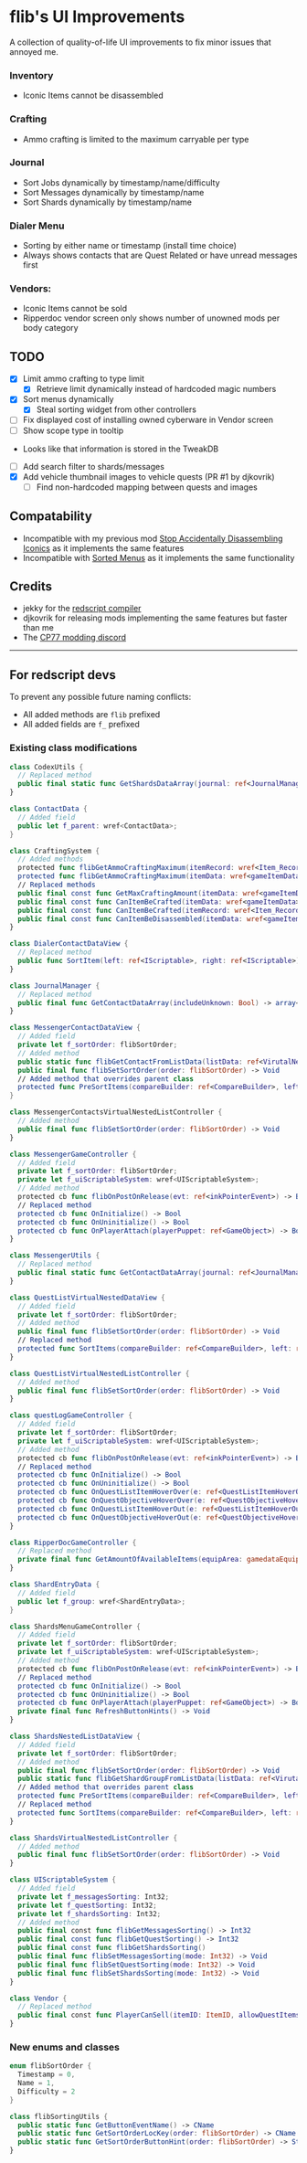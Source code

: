 # flib's UI Improvements

A collection of quality-of-life UI improvements to fix minor issues that annoyed me.

### Inventory
- Iconic Items cannot be disassembled

### Crafting
- Ammo crafting is limited to the maximum carryable per type

### Journal
- Sort Jobs dynamically by timestamp/name/difficulty
- Sort Messages dynamically by timestamp/name
- Sort Shards dynamically by timestamp/name

### Dialer Menu
- Sorting by either name or timestamp (install time choice)
- Always shows contacts that are Quest Related or have unread messages first

### Vendors:
- Iconic Items cannot be sold
- Ripperdoc vendor screen only shows number of unowned mods per body category

## TODO
- [X] Limit ammo crafting to type limit
  - [X] Retrieve limit dynamically instead of hardcoded magic numbers
- [X] Sort menus dynamically
  - [X] Steal sorting widget from other controllers
- [ ] Fix displayed cost of installing owned cyberware in Vendor screen
- [ ] Show scope type in tooltip
- Looks like that information is stored in the TweakDB
- [ ] Add search filter to shards/messages
- [X] Add vehicle thumbnail images to vehicle quests (PR #1 by djkovrik)
  - [ ] Find non-hardcoded mapping between quests and images

## Compatability

- Incompatible with my previous mod [Stop Accidentally Disassembling Iconics](https://www.nexusmods.com/cyberpunk2077/mods/2252) as it implements the same features
- Incompatible with [Sorted Menus](https://www.nexusmods.com/cyberpunk2077/mods/1439) as it implements the same functionality

## Credits
- jekky for the [redscript compiler](https://github.com/jac3km4/redscript)
- djkovrik for releasing mods implementing the same features but faster than me
- The [CP77 modding discord](https://discord.gg/Epkq79kd96)

-----

## For redscript devs

To prevent any possible future naming conflicts:
 - All added methods are `flib` prefixed
 - All added fields are `f_` prefixed

### Existing class modifications
```swift
class CodexUtils {
  // Replaced method
  public final static func GetShardsDataArray(journal: ref<JournalManager>, activeDataSync: wref<CodexListSyncData>) -> array<ref<VirutalNestedListData>>
}

class ContactData {
  // Added field
  public let f_parent: wref<ContactData>;
}

class CraftingSystem {
  // Added methods
  protected func flibGetAmmoCraftingMaximum(itemRecord: wref<Item_Record>) -> Int32
  protected func flibGetAmmoCraftingMaximum(itemData: wref<gameItemData>) -> Int32
  // Replaced methods
  public final const func GetMaxCraftingAmount(itemData: wref<gameItemData>) -> Int32
  public final const func CanItemBeCrafted(itemData: wref<gameItemData>) -> Bool
  public final const func CanItemBeCrafted(itemRecord: wref<Item_Record>) -> Bool
  public final const func CanItemBeDisassembled(itemData: wref<gameItemData>) -> Bool
}

class DialerContactDataView {
  // Replaced method
  public func SortItem(left: ref<IScriptable>, right: ref<IScriptable>) -> Bool
}

class JournalManager {
  // Replaced method
  public final func GetContactDataArray(includeUnknown: Bool) -> array<ref<IScriptable>>
}

class MessengerContactDataView {
  // Added field
  private let f_sortOrder: flibSortOrder;
  // Added method
  public static func flibGetContactFromListData(listData: ref<VirutalNestedListData>) -> ref<ContactData>
  public final func flibSetSortOrder(order: flibSortOrder) -> Void
  // Added method that overrides parent class
  protected func PreSortItems(compareBuilder: ref<CompareBuilder>, left: ref<VirutalNestedListData>, right: ref<VirutalNestedListData>) -> Void {
}

class MessengerContactsVirtualNestedListController {
  // Added method
  public final func flibSetSortOrder(order: flibSortOrder) -> Void
}

class MessengerGameController {
  // Added field
  private let f_sortOrder: flibSortOrder;
  private let f_uiScriptableSystem: wref<UIScriptableSystem>;
  // Added method
  protected cb func flibOnPostOnRelease(evt: ref<inkPointerEvent>) -> Bool
  // Replaced method
  protected cb func OnInitialize() -> Bool
  protected cb func OnUninitialize() -> Bool
  protected cb func OnPlayerAttach(playerPuppet: ref<GameObject>) -> Bool
}

class MessengerUtils {
  // Replaced method
  public final static func GetContactDataArray(journal: ref<JournalManager>, includeUnknown: Bool, skipEmpty: Bool, activeDataSync: wref<MessengerContactSyncData>) -> array<ref<VirutalNestedListData>>
}

class QuestListVirtualNestedDataView {
  // Added field
  private let f_sortOrder: flibSortOrder;
  // Added method
  public final func flibSetSortOrder(order: flibSortOrder) -> Void
  // Replaced method
  protected func SortItems(compareBuilder: ref<CompareBuilder>, left: ref<VirutalNestedListData>, right: ref<VirutalNestedListData>) -> Void
}

class QuestListVirtualNestedListController {
  // Added method
  public final func flibSetSortOrder(order: flibSortOrder) -> Void
}

class questLogGameController {
  // Added field
  private let f_sortOrder: flibSortOrder;
  private let f_uiScriptableSystem: wref<UIScriptableSystem>;
  // Added method
  protected cb func flibOnPostOnRelease(evt: ref<inkPointerEvent>) -> Bool
  // Replaced method
  protected cb func OnInitialize() -> Bool
  protected cb func OnUninitialize() -> Bool
  protected cb func OnQuestListItemHoverOver(e: ref<QuestListItemHoverOverEvent>) -> Bool
  protected cb func OnQuestObjectiveHoverOver(e: ref<QuestObjectiveHoverOverEvent>) -> Bool
  protected cb func OnQuestListItemHoverOut(e: ref<QuestListItemHoverOutEvent>) -> Bool
  protected cb func OnQuestObjectiveHoverOut(e: ref<QuestObjectiveHoverOutEvent>) -> Bool
}

class RipperDocGameController {
  // Replaced method
  private final func GetAmountOfAvailableItems(equipArea: gamedataEquipmentArea) -> Int32
}

class ShardEntryData {
  // Added field
  public let f_group: wref<ShardEntryData>;
}

class ShardsMenuGameController {
  // Added field
  private let f_sortOrder: flibSortOrder;
  private let f_uiScriptableSystem: wref<UIScriptableSystem>;
  // Added method
  protected cb func flibOnPostOnRelease(evt: ref<inkPointerEvent>) -> Bool
  // Replaced method
  protected cb func OnInitialize() -> Bool
  protected cb func OnUninitialize() -> Bool
  protected cb func OnPlayerAttach(playerPuppet: ref<GameObject>) -> Bool
  private final func RefreshButtonHints() -> Void
}

class ShardsNestedListDataView {
  // Added field
  private let f_sortOrder: flibSortOrder;
  // Added method
  public final func flibSetSortOrder(order: flibSortOrder) -> Void 
  public static func flibGetShardGroupFromListData(listData: ref<VirutalNestedListData>) -> ref<ShardEntryData>
  // Added method that overrides parent class
  protected func PreSortItems(compareBuilder: ref<CompareBuilder>, left: ref<VirutalNestedListData>, right: ref<VirutalNestedListData>) -> Void
  // Replaced method
  protected func SortItems(compareBuilder: ref<CompareBuilder>, left: ref<VirutalNestedListData>, right: ref<VirutalNestedListData>) -> Void
}

class ShardsVirtualNestedListController {
  // Added method
  public final func flibSetSortOrder(order: flibSortOrder) -> Void
}

class UIScriptableSystem {
  // Added field
  private let f_messagesSorting: Int32;
  private let f_questSorting: Int32;
  private let f_shardsSorting: Int32;
  // Added method
  public final const func flibGetMessagesSorting() -> Int32
  public final const func flibGetQuestSorting() -> Int32
  public final const func flibGetShardsSorting()
  public final func flibSetMessagesSorting(mode: Int32) -> Void
  public final func flibSetQuestSorting(mode: Int32) -> Void
  public final func flibSetShardsSorting(mode: Int32) -> Void
}

class Vendor {
  // Replaced method
  public final const func PlayerCanSell(itemID: ItemID, allowQuestItems: Bool, excludeEquipped: Bool) -> Bool
}
```

### New enums and classes
```swift
enum flibSortOrder {
  Timestamp = 0,
  Name = 1,
  Difficulty = 2
}

class flibSortingUtils {
  public static func GetButtonEventName() -> CName
  public static func GetSortOrderLocKey(order: flibSortOrder) -> CName
  public static func GetSortOrderButtonHint(order: flibSortOrder) -> String
}
```
